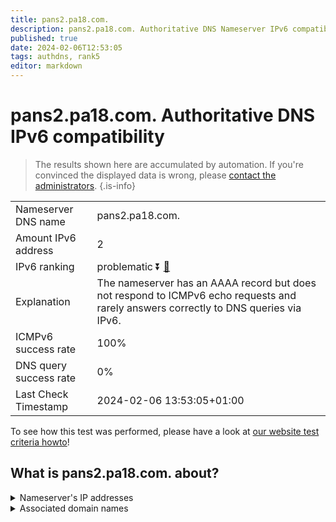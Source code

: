 ```yaml
---
title: pans2.pa18.com.
description: pans2.pa18.com. Authoritative DNS Nameserver IPv6 compatibility
published: true
date: 2024-02-06T12:53:05
tags: authdns, rank5
editor: markdown
---
```


# pans2.pa18.com. Authoritative DNS IPv6 compatibility

> The results shown here are accumulated by automation. If you're convinced the displayed data is wrong, please [contact the administrators](/howto/chat). 
{.is-info}




|   |   |
| - | - |
| Nameserver DNS name | pans2.pa18.com.
| Amount IPv6 address | 2
| IPv6 ranking | problematic :arrow_double_down: [🔗](/howto/ranking) |
| Explanation | The nameserver has an AAAA record but does not respond to ICMPv6 echo requests and rarely answers correctly to DNS queries via IPv6. |
| ICMPv6 success rate | 100%|
| DNS query success rate | 0% |
| Last Check Timestamp | 2024-02-06 13:53:05+01:00 |

To see how this test was performed, please have a look at [our website test criteria howto](/howto/testcriteria/authdns)!


## What is pans2.pa18.com. about?




<details>
<summary>Nameserver's IP addresses</summary>

2404:7180:a000:100:0:1:0:8

2404:7180:a021:300:0:1:0:8

</details>



<details>
<summary>Associated domain names</summary>

bank.pingan.com

</details>
